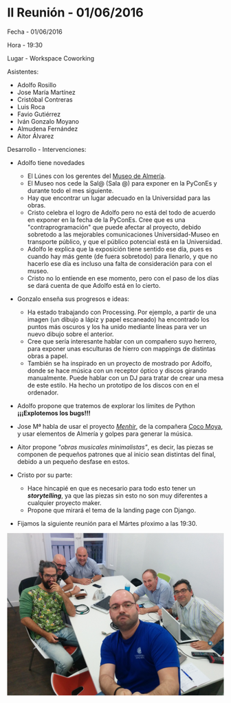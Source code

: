 # II Reunión - 01/06/2016

Fecha - 01/06/2016

Hora  - 19:30

Lugar - Workspace Coworking

Asistentes:
* Adolfo Rosillo
* Jose María Martínez
* Cristóbal Contreras
* Luis Roca
* Favio Gutiérrez
* Iván Gonzalo Moyano
* Almudena Fernández
* Aitor Álvarez

Desarrollo - Intervenciones:
* Adolfo tiene novedades
  * El Lúnes con los gerentes del [Museo de Almería](http://www.museosdeandalucia.es/cultura/museos/MAL/).
  * El Museo nos cede la Sal@ (Sala @) para exponer en la PyConEs y durante todo el mes siguiente.
  * Hay que encontrar un lugar adecuado en la Universidad para las obras.
  * Cristo celebra el logro de Adolfo pero no está del todo de acuerdo en exponer en la fecha de la PyConEs. Cree que es una "contraprogramación" que puede afectar al proyecto, debido sobretodo a las mejorables comunicaciones Universidad-Museo en transporte público, y que el público potencial está en la Universidad.
  * Adolfo le explica que la exposición tiene sentido ese día, pues es cuando hay más gente (de fuera sobretodo) para llenarlo, y que no hacerlo ese día es incluso una falta de consideración para con el museo.
  * Cristo no lo entiende en ese momento, pero con el paso de los días se dará cuenta de que Adolfo está en lo cierto.
* Gonzalo enseña sus progresos e ideas:
  * Ha estado trabajando con Processing. Por ejemplo, a partir de una imagen (un dibujo a lápiz y papel escaneado) ha encontrado los puntos más oscuros y los ha unido mediante líneas para ver un nuevo dibujo sobre el anterior.
  * Cree que sería interesante hablar con un compañero suyo herrero, para exponer unas esculturas de hierro con mappings de distintas obras a papel.
  * También se ha inspirado en un proyecto de mostrado por Adolfo, donde se hace música con un receptor óptico y discos girando manualmente. Puede hablar con un DJ para tratar de crear una mesa de este estilo. Ha hecho un prototipo de los discos con en el ordenador.

* Adolfo propone que tratemos de explorar los límites de Python **¡¡¡Explotemos los bugs!!!**
* Jose Mª habla de usar el proyecto [_Menhir_](https://menhir.es/category/videosphotos/), de la compañera [Coco Moya](http://www.cocomoya.net/), y usar elementos de Almería y golpes para generar la música.
* Aitor propone _"obras musicales minimalistas"_, es decir, las piezas se componen de pequeños patrones que al inicio sean distintas del final, debido a un pequeño desfase en estos.
* Cristo por su parte:
  * Hace hincapié en que es necesario para todo esto tener un _**storytelling**_, ya que las piezas sin esto no son muy diferentes a cualquier proyecto maker.
  * Propone que mirará el tema de la landing page con Django.
* Fijamos la siguiente reunión para el Mártes pŕoximo a las 19:30.

![Asistentes de la II Reunión](IMG_20160601_212243.jpg)

